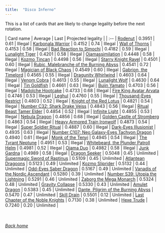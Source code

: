 ```yaml
---
title:  "Disco Inferno"
---
```


This is a list of cards that are likely to change legality before the next rotation.

| Card name | Average | Last | Projected legality |
| :-- |
[Rodenut](https://db.ygoprodeck.com/card/?search=Rodenut) | 0.3951 | 0.61 | Illegal |
[Karbonala Warrior](https://db.ygoprodeck.com/card/?search=Karbonala%20Warrior) | 0.4152 | 0.74 | Illegal |
[Wall of Thorns](https://db.ygoprodeck.com/card/?search=Wall%20of%20Thorns) | 0.4153 | 0.58 | Illegal |
[Bad Reaction to Simochi](https://db.ygoprodeck.com/card/?search=Bad%20Reaction%20to%20Simochi) | 0.4182 | 0.59 | Illegal |
[Lunalight Tiger](https://db.ygoprodeck.com/card/?search=Lunalight%20Tiger) | 0.4201 | 0.58 | Illegal |
[Ojamassimilation](https://db.ygoprodeck.com/card/?search=Ojamassimilation) | 0.4448 | 0.58 | Illegal |
[Kozmo Tincan](https://db.ygoprodeck.com/card/?search=Kozmo%20Tincan) | 0.4498 | 0.56 | Illegal |
[Starry Knight Rayel](https://db.ygoprodeck.com/card/?search=Starry%20Knight%20Rayel) | 0.4501 | 0.60 | Illegal |
[Rubic, Malebranche of the Burning Abyss](https://db.ygoprodeck.com/card/?search=Rubic,%20Malebranche%20of%20the%20Burning%20Abyss) | 0.4541 | 0.72 | Illegal |
[Magician of Black Chaos](https://db.ygoprodeck.com/card/?search=Magician%20of%20Black%20Chaos) | 0.4549 | 0.60 | Illegal |
[Gabrion, the Timelord](https://db.ygoprodeck.com/card/?search=Gabrion,%20the%20Timelord) | 0.4565 | 0.55 | Illegal |
[Dragunity Whirlwind](https://db.ygoprodeck.com/card/?search=Dragunity%20Whirlwind) | 0.4603 | 0.64 | Illegal |
[Venom Cobra](https://db.ygoprodeck.com/card/?search=Venom%20Cobra) | 0.4613 | 0.55 | Illegal |
[Lunalight Wolf](https://db.ygoprodeck.com/card/?search=Lunalight%20Wolf) | 0.4630 | 0.64 | Illegal |
[Tin Goldfish](https://db.ygoprodeck.com/card/?search=Tin%20Goldfish) | 0.4661 | 0.63 | Illegal |
[Bujin Yamato](https://db.ygoprodeck.com/card/?search=Bujin%20Yamato) | 0.4703 | 0.56 | Illegal |
[Madolche Hootcake](https://db.ygoprodeck.com/card/?search=Madolche%20Hootcake) | 0.4733 | 0.68 | Illegal |
[Fire King Avatar Arvata](https://db.ygoprodeck.com/card/?search=Fire%20King%20Avatar%20Arvata) | 0.4746 | 0.53 | Illegal |
[Leghul](https://db.ygoprodeck.com/card/?search=Leghul) | 0.4760 | 0.55 | Illegal |
[Thousand-Eyes Restrict](https://db.ygoprodeck.com/card/?search=Thousand-Eyes%20Restrict) | 0.4803 | 0.52 | Illegal |
[Knight of the Red Lotus](https://db.ygoprodeck.com/card/?search=Knight%20of%20the%20Red%20Lotus) | 0.4821 | 0.54 | Illegal |
[Number C32: Shark Drake Veiss](https://db.ygoprodeck.com/card/?search=Number%20C32:%20Shark%20Drake%20Veiss) | 0.4843 | 0.56 | Illegal |
[Ritual Beast Tamer Elder](https://db.ygoprodeck.com/card/?search=Ritual%20Beast%20Tamer%20Elder) | 0.4854 | 0.52 | Illegal |
[Infinite Light](https://db.ygoprodeck.com/card/?search=Infinite%20Light) | 0.4855 | 0.53 | Illegal |
[Nebula Dragon](https://db.ygoprodeck.com/card/?search=Nebula%20Dragon) | 0.4856 | 0.68 | Illegal |
[Golden Castle of Stromberg](https://db.ygoprodeck.com/card/?search=Golden%20Castle%20of%20Stromberg) | 0.4863 | 0.54 | Illegal |
[Heavy Armored Train Ironwolf](https://db.ygoprodeck.com/card/?search=Heavy%20Armored%20Train%20Ironwolf) | 0.4873 | 0.54 | Illegal |
[Super Soldier Ritual](https://db.ygoprodeck.com/card/?search=Super%20Soldier%20Ritual) | 0.4887 | 0.60 | Illegal |
[Dark-Eyes Illusionist](https://db.ygoprodeck.com/card/?search=Dark-Eyes%20Illusionist) | 0.4935 | 0.63 | Illegal |
[Number C107: Neo Galaxy-Eyes Tachyon Dragon](https://db.ygoprodeck.com/card/?search=Number%20C107:%20Neo%20Galaxy-Eyes%20Tachyon%20Dragon) | 0.4940 | 0.61 | Illegal |
[Monk of the Tenyi](https://db.ygoprodeck.com/card/?search=Monk%20of%20the%20Tenyi) | 0.4945 | 0.54 | Illegal |
[The Tyrant Neptune](https://db.ygoprodeck.com/card/?search=The%20Tyrant%20Neptune) | 0.4951 | 0.53 | Illegal |
[Whitebeard, the Plunder Patroll Helm](https://db.ygoprodeck.com/card/?search=Whitebeard,%20the%20Plunder%20Patroll%20Helm) | 0.4981 | 0.52 | Illegal |
[Ojama Duo](https://db.ygoprodeck.com/card/?search=Ojama%20Duo) | 0.4982 | 0.58 | Illegal |
[Junk Gardna](https://db.ygoprodeck.com/card/?search=Junk%20Gardna) | 0.4989 | 0.58 | Illegal |
[Dragon Seeker](https://db.ygoprodeck.com/card/?search=Dragon%20Seeker) | 0.5048 | 0.45 | Unlimited |
[Supermagic Sword of Raptinus](https://db.ygoprodeck.com/card/?search=Supermagic%20Sword%20of%20Raptinus) | 0.5109 | 0.45 | Unlimited |
[Atlantean Dragoons](https://db.ygoprodeck.com/card/?search=Atlantean%20Dragoons) | 0.5123 | 0.49 | Unlimited |
[Kozmo Sliprider](https://db.ygoprodeck.com/card/?search=Kozmo%20Sliprider) | 0.5132 | 0.44 | Unlimited |
[Odd-Eyes Saber Dragon](https://db.ygoprodeck.com/card/?search=Odd-Eyes%20Saber%20Dragon) | 0.5167 | 0.49 | Unlimited |
[Vanadis of the Nordic Ascendant](https://db.ygoprodeck.com/card/?search=Vanadis%20of%20the%20Nordic%20Ascendant) | 0.5280 | 0.39 | Unlimited |
[Number S39: Utopia the Lightning](https://db.ygoprodeck.com/card/?search=Number%20S39:%20Utopia%20the%20Lightning) | 0.5291 | 0.46 | Unlimited |
[Zaborg the Mega Monarch](https://db.ygoprodeck.com/card/?search=Zaborg%20the%20Mega%20Monarch) | 0.5324 | 0.48 | Unlimited |
[Gravity Collapse](https://db.ygoprodeck.com/card/?search=Gravity%20Collapse) | 0.5330 | 0.43 | Unlimited |
[Amulet Dragon](https://db.ygoprodeck.com/card/?search=Amulet%20Dragon) | 0.5383 | 0.45 | Unlimited |
[Dante, Pilgrim of the Burning Abyss](https://db.ygoprodeck.com/card/?search=Dante,%20Pilgrim%20of%20the%20Burning%20Abyss) | 0.5470 | 0.47 | Unlimited |
[Skill Drain](https://db.ygoprodeck.com/card/?search=Skill%20Drain) | 0.5501 | 0.12 | Unlimited |
[Last Chapter of the Noble Knights](https://db.ygoprodeck.com/card/?search=Last%20Chapter%20of%20the%20Noble%20Knights) | 0.7130 | 0.38 | Unlimited |
[Hexe Trude](https://db.ygoprodeck.com/card/?search=Hexe%20Trude) | 0.7240 | 0.20 | Unlimited |

<br>

###### [Back home](index)